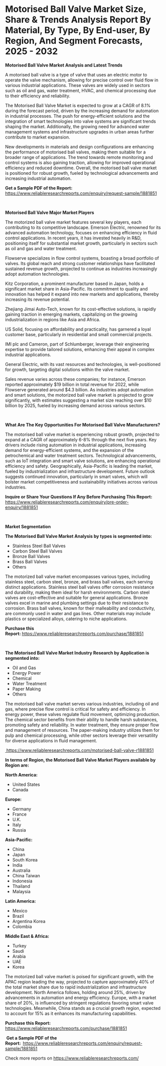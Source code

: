 <p><h1>Motorised Ball Valve Market Size, Share & Trends Analysis Report By Material, By Type, By End-user, By Region, And Segment Forecasts, 2025 - 2032</h1></p><p><strong>Motorised Ball Valve Market Analysis and Latest Trends</strong></p>
<p><p>A motorised ball valve is a type of valve that uses an electric motor to operate the valve mechanism, allowing for precise control over fluid flow in various industrial applications. These valves are widely used in sectors such as oil and gas, water treatment, HVAC, and chemical processing due to their efficiency and reliability.</p><p>The Motorised Ball Valve Market is expected to grow at a CAGR of 8.1% during the forecast period, driven by the increasing demand for automation in industrial processes. The push for energy-efficient solutions and the integration of smart technologies into valve systems are significant trends shaping the market. Additionally, the growing need for advanced water management systems and infrastructure upgrades in urban areas further contribute to market expansion. </p><p>New developments in materials and design configurations are enhancing the performance of motorised ball valves, making them suitable for a broader range of applications. The trend towards remote monitoring and control systems is also gaining traction, allowing for improved operational efficiency and reduced downtime. Overall, the motorised ball valve market is positioned for robust growth, fueled by technological advancements and increasing industrial automation.</p></p>
<p><strong>Get a Sample PDF of the Report:&nbsp;</strong> <a href="https://www.reliableresearchreports.com/enquiry/request-sample/1881851?utm_campaign=2487&utm_medium=2&utm_source=Github&utm_content=ia&utm_term=11042025&utm_id=motorised-ball-valve">https://www.reliableresearchreports.com/enquiry/request-sample/1881851</a></p>
<p>&nbsp;</p>
<p><strong>Motorised Ball Valve Major Market Players</strong></p>
<p><p>The motorized ball valve market features several key players, each contributing to its competitive landscape. Emerson Electric, renowned for its advanced automation technology, focuses on enhancing efficiency in fluid control applications. In recent years, it has invested heavily in R&D, positioning itself for substantial market growth, particularly in sectors such as oil and gas and water treatment.</p><p>Flowserve specializes in flow control systems, boasting a broad portfolio of valves. Its global reach and strong customer relationships have facilitated sustained revenue growth, projected to continue as industries increasingly adopt automation technologies. </p><p>Kitz Corporation, a prominent manufacturer based in Japan, holds a significant market share in Asia-Pacific. Its commitment to quality and innovation has helped it expand into new markets and applications, thereby increasing its revenue potential.</p><p>Zhejiang Jimai Auto-Tech, known for its cost-effective solutions, is rapidly gaining traction in emerging markets, capitalizing on the growing industrialization in regions like Asia and Africa.</p><p>US Solid, focusing on affordability and practicality, has garnered a loyal customer base, particularly in residential and small commercial projects.</p><p>IMI plc and Cameron, part of Schlumberger, leverage their engineering expertise to provide tailored solutions, enhancing their appeal in complex industrial applications.</p><p>General Electric, with its vast resources and technologies, is well-positioned for growth, targeting digital solutions within the valve market.</p><p>Sales revenue varies across these companies; for instance, Emerson reported approximately $19 billion in total revenue for 2022, while Flowserve generated around $4.3 billion. As industries adopt automation and smart solutions, the motorized ball valve market is projected to grow significantly, with estimates suggesting a market size reaching over $10 billion by 2025, fueled by increasing demand across various sectors.</p></p>
<p>&nbsp;</p>
<p><strong>What Are The Key Opportunities For Motorised Ball Valve Manufacturers?</strong></p>
<p><p>The motorised ball valve market is experiencing robust growth, projected to expand at a CAGR of approximately 6-8% through the next five years. Key drivers include rising automation in industrial applications, increasing demand for energy-efficient systems, and the expansion of the petrochemical and water treatment sectors. Technological advancements, such as IoT integration and smart valve solutions, are enhancing operational efficiency and safety. Geographically, Asia-Pacific is leading the market, fueled by industrialization and infrastructure development. Future outlook suggests continued innovation, particularly in smart valves, which will bolster market competitiveness and sustainability initiatives across various industries.</p></p>
<p><strong>Inquire or Share Your Questions If Any Before Purchasing This Report:</strong> <a href="https://www.reliableresearchreports.com/enquiry/pre-order-enquiry/1881851?utm_campaign=2487&utm_medium=2&utm_source=Github&utm_content=ia&utm_term=11042025&utm_id=motorised-ball-valve">https://www.reliableresearchreports.com/enquiry/pre-order-enquiry/1881851</a></p>
<p>&nbsp;</p>
<p><strong>Market Segmentation</strong></p>
<p><strong>The Motorised Ball Valve Market Analysis by types is segmented into:</strong></p>
<p><ul><li>Stainless Steel Ball Valves</li><li>Carbon Steel Ball Valves</li><li>Bronze Ball Valves</li><li>Brass Ball Valves</li><li>Others</li></ul></p>
<p><p>The motorized ball valve market encompasses various types, including stainless steel, carbon steel, bronze, and brass ball valves, each serving distinct applications. Stainless steel ball valves offer corrosion resistance and durability, making them ideal for harsh environments. Carbon steel valves are cost-effective and suitable for general applications. Bronze valves excel in marine and plumbing settings due to their resistance to corrosion. Brass ball valves, known for their malleability and conductivity, are commonly used in water and gas lines. Other materials may include plastics or specialized alloys, catering to niche applications.</p></p>
<p><strong>Purchase this Report:&nbsp;</strong><a href="https://www.reliableresearchreports.com/purchase/1881851?utm_campaign=2487&utm_medium=2&utm_source=Github&utm_content=ia&utm_term=11042025&utm_id=motorised-ball-valve">https://www.reliableresearchreports.com/purchase/1881851</a></p>
<p>&nbsp;</p>
<p><strong>The Motorised Ball Valve Market Industry Research by Application is segmented into:</strong></p>
<p><ul><li>Oil and Gas</li><li>Energy Power</li><li>Chemical</li><li>Water Treatment</li><li>Paper Making</li><li>Others</li></ul></p>
<p><p>The motorised ball valve market serves various industries, including oil and gas, where precise flow control is critical for safety and efficiency. In energy power, these valves regulate fluid movement, optimizing production. The chemical sector benefits from their ability to handle harsh substances, promoting safety and reliability. In water treatment, they ensure proper flow and management of resources. The paper-making industry utilizes them for pulp and chemical processing, while other sectors leverage their versatility for diverse applications in fluid management.</p></p>
<p><a href="https://www.reliableresearchreports.com/motorised-ball-valve-r1881851?utm_campaign=2487&utm_medium=2&utm_source=Github&utm_content=ia&utm_term=11042025&utm_id=motorised-ball-valve">&nbsp;https://www.reliableresearchreports.com/motorised-ball-valve-r1881851</a></p>
<p><strong>In terms of Region, the Motorised Ball Valve Market Players available by Region are:</strong></p>
<p>
    <p> <strong> North America: </strong>
        <ul>
            <li>United States</li>
            <li>Canada</li>
        </ul>
        </p> 
    <p> <strong> Europe: </strong>
        <ul>
            <li>Germany</li>
            <li>France</li>
            <li>U.K.</li>
            <li>Italy</li>
            <li>Russia</li>
        </ul>
        </p> 
    <p> <strong> Asia-Pacific: </strong>
        <ul>
            <li>China</li>
            <li>Japan</li>
            <li>South Korea</li>
            <li>India</li>
            <li>Australia</li>
            <li>China Taiwan</li>
            <li>Indonesia</li>
            <li>Thailand</li>
            <li>Malaysia</li>
        </ul>
        </p> 
    <p> <strong> Latin America: </strong>
        <ul>
            <li>Mexico</li>
            <li>Brazil</li>
            <li>Argentina Korea</li>
            <li>Colombia</li>
        </ul>
        </p> 
    <p> <strong> Middle East & Africa: </strong>
        <ul>
            <li>Turkey</li>
            <li>Saudi</li>
            <li>Arabia</li>
            <li>UAE</li>
            <li>Korea</li>
        </ul>
    </p>
    </p>
<p><p>The motorized ball valve market is poised for significant growth, with the APAC region leading the way, projected to capture approximately 40% of the total market share due to rapid industrialization and infrastructure development. North America follows, holding around 25%, driven by advancements in automation and energy efficiency. Europe, with a market share of 20%, is influenced by stringent regulations favoring smart valve technologies. Meanwhile, China stands as a crucial growth region, expected to account for 15% as it enhances its manufacturing capabilities.</p></p>
<p><strong>Purchase this Report: </strong><a href="https://www.reliableresearchreports.com/purchase/1881851?utm_campaign=2487&utm_medium=2&utm_source=Github&utm_content=ia&utm_term=11042025&utm_id=motorised-ball-valve">https://www.reliableresearchreports.com/purchase/1881851</a></p>
<p>&nbsp;<strong>Get a Sample PDF of the Report:&nbsp;&nbsp;</strong><a href="https://www.reliableresearchreports.com/enquiry/request-sample/1881851?utm_campaign=2487&utm_medium=2&utm_source=Github&utm_content=ia&utm_term=11042025&utm_id=motorised-ball-valve">https://www.reliableresearchreports.com/enquiry/request-sample/1881851</a></p>
<p><strong></strong></p>
<p>Check more reports on <a href="https://www.reliableresearchreports.com/?utm_campaign=2487&utm_medium=2&utm_source=Github&utm_content=ia&utm_term=11042025&utm_id=motorised-ball-valve">https://www.reliableresearchreports.com/</a></p>